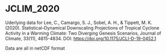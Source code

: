 # JCLIM_2020

Uderlying data for Lee, C., Camargo, S. J., Sobel, A. H., & Tippett, M. K. (2020). Statistical–Dynamical Downscaling Projections of Tropical Cyclone Activity in a Warming Climate: Two Diverging Genesis Scenarios, Journal of Climate, 33(11), 4815-4834. DOI: https://doi.org/10.1175/JCLI-D-19-0452.1

Data are all in netCDF format
